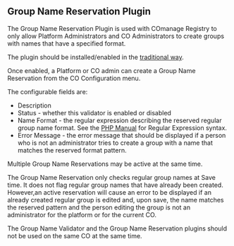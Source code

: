 ## Group Name Reservation Plugin

The Group Name Reservation Plugin is used with COmanage Registry to only allow Platform Administrators and CO Administrators to create groups with names that have a specified format. 

The plugin should be installed/enabled in the [traditional way](https://spaces.at.internet2.edu/display/COmanage/Installing+and+Enabling+Registry+Plugins).

Once enabled, a Platform or CO admin can create a Group Name Reservation from the CO Configuration menu. 

The configurable fields are: 

 * Description
 * Status - whether this validator is enabled or disabled
 * Name Format - the regular expression describing the reserved regular group name format. See the [PHP Manual](https://www.php.net/manual/en/reference.pcre.pattern.syntax.php) for Regular Expression syntax. 
 * Error Message - the error message that should be displayed if a person who is not an administrator tries to create a group with a name that matches the reserved format pattern. 

Multiple Group Name Reservations may be active at the same time. 

The Group Name Reservation only checks regular group names at Save time. It does not flag regular group names that have already been created. However,an active reservation will cause an error to be displayed if an already created regular group is edited and, upon save, the name matches the reserved pattern and the person editing the group is not an administrator for the platform or for the current CO. 

The Group Name Validator and the Group Name Reservation plugins should not be used on the same CO at the same time. 
